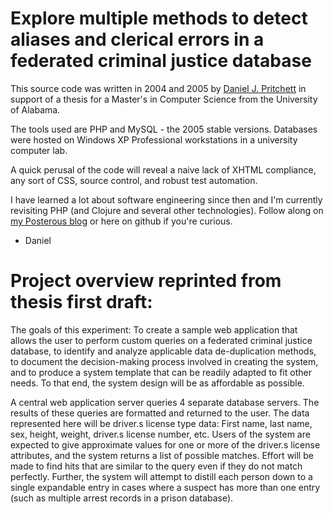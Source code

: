 # Explore multiple methods to detect aliases and clerical errors in a federated criminal justice database

This source code was written in 2004 and 2005 by [Daniel J. Pritchett](http://www.sharingatwork.com) in support of a thesis for a Master's in Computer Science from the University of Alabama.

The tools used are PHP and MySQL - the 2005 stable versions.  Databases were hosted on Windows XP Professional workstations in a university computer lab.

A quick perusal of the code will reveal a naive lack of XHTML compliance, any sort of CSS, source control, and robust test automation.

I have learned a lot about software engineering since then and I'm currently revisiting PHP (and Clojure and several other technologies).  Follow along on [my Posterous blog](http://dpritchett.posterous.com) or here on github if you're curious.

- Daniel

# Project overview reprinted from thesis first draft:
The goals of this experiment: To create a sample web application that allows the user to perform custom queries on a federated criminal justice database, to identify and analyze applicable data de-duplication methods, to document the decision-making process involved in creating the system, and to produce a system template that can be readily adapted to fit other needs.  To that end, the system design will be as affordable as possible.

A central web application server queries 4 separate database servers.  The results of these queries are formatted and returned to the user.  The data represented here will be driver.s license type data:  First name, last name, sex, height, weight, driver.s license number, etc.  Users of the system are expected to give approximate values for one or more of the driver.s license attributes, and the system returns a list of possible matches.  Effort will be made to find hits that are similar to the query even if they do not match perfectly.  Further, the system will attempt to distill each person down to a single expandable entry in cases where a suspect has more than one entry (such as multiple arrest records in a prison database).

